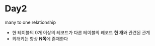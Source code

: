# Day2
many to one relationship
- 한 테이블의 0개 이상의 레코드가 다른 테이블의 레코드 **한 개**와 관련된 관계
- 외래키는 항상 **N쪽**에 존재한다